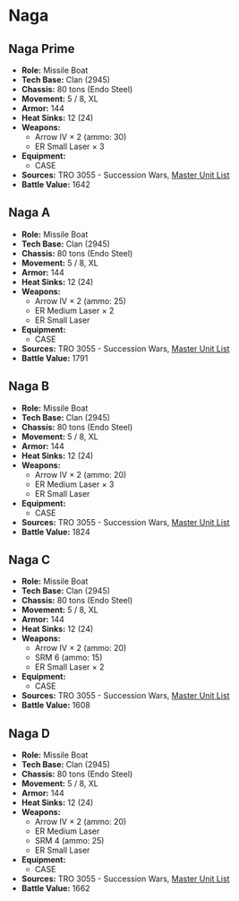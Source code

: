 # Naga
## Naga Prime
- **Role:** Missile Boat
- **Tech Base:** Clan (2945)
- **Chassis:** 80 tons (Endo Steel)
- **Movement:** 5 / 8, XL
- **Armor:** 144
- **Heat Sinks:** 12 (24)
- **Weapons:**
  - Arrow IV × 2 (ammo: 30)
  - ER Small Laser × 3
- **Equipment:**
  - CASE
- **Sources:** TRO 3055 - Succession Wars, [Master Unit List](http://masterunitlist.info/Unit/Details/2251/naga-prime)
- **Battle Value:** 1642

## Naga A
- **Role:** Missile Boat
- **Tech Base:** Clan (2945)
- **Chassis:** 80 tons (Endo Steel)
- **Movement:** 5 / 8, XL
- **Armor:** 144
- **Heat Sinks:** 12 (24)
- **Weapons:**
  - Arrow IV × 2 (ammo: 25)
  - ER Medium Laser × 2
  - ER Small Laser
- **Equipment:**
  - CASE
- **Sources:** TRO 3055 - Succession Wars, [Master Unit List](http://masterunitlist.info/Unit/Details/2247/naga-a)
- **Battle Value:** 1791

## Naga B
- **Role:** Missile Boat
- **Tech Base:** Clan (2945)
- **Chassis:** 80 tons (Endo Steel)
- **Movement:** 5 / 8, XL
- **Armor:** 144
- **Heat Sinks:** 12 (24)
- **Weapons:**
  - Arrow IV × 2 (ammo: 20)
  - ER Medium Laser × 3
  - ER Small Laser
- **Equipment:**
  - CASE
- **Sources:** TRO 3055 - Succession Wars, [Master Unit List](http://masterunitlist.info/Unit/Details/2248/naga-b)
- **Battle Value:** 1824

## Naga C
- **Role:** Missile Boat
- **Tech Base:** Clan (2945)
- **Chassis:** 80 tons (Endo Steel)
- **Movement:** 5 / 8, XL
- **Armor:** 144
- **Heat Sinks:** 12 (24)
- **Weapons:**
  - Arrow IV × 2 (ammo: 20)
  - SRM 6 (ammo: 15)
  - ER Small Laser × 2
- **Equipment:**
  - CASE
- **Sources:** TRO 3055 - Succession Wars, [Master Unit List](http://masterunitlist.info/Unit/Details/2249/naga-c)
- **Battle Value:** 1608

## Naga D
- **Role:** Missile Boat
- **Tech Base:** Clan (2945)
- **Chassis:** 80 tons (Endo Steel)
- **Movement:** 5 / 8, XL
- **Armor:** 144
- **Heat Sinks:** 12 (24)
- **Weapons:**
  - Arrow IV × 2 (ammo: 20)
  - ER Medium Laser
  - SRM 4 (ammo: 25)
  - ER Small Laser
- **Equipment:**
  - CASE
- **Sources:** TRO 3055 - Succession Wars, [Master Unit List](http://masterunitlist.info/Unit/Details/2250/naga-d)
- **Battle Value:** 1662

